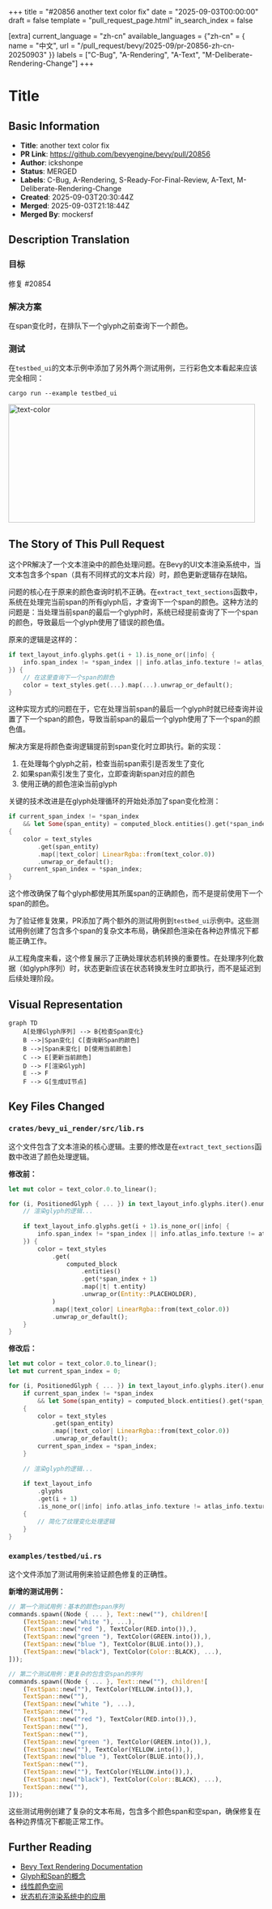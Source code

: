 +++
title = "#20856 another text color fix"
date = "2025-09-03T00:00:00"
draft = false
template = "pull_request_page.html"
in_search_index = false

[extra]
current_language = "zh-cn"
available_languages = {"zh-cn" = { name = "中文", url = "/pull_request/bevy/2025-09/pr-20856-zh-cn-20250903" }}
labels = ["C-Bug", "A-Rendering", "A-Text", "M-Deliberate-Rendering-Change"]
+++

# Title

## Basic Information
- **Title**: another text color fix
- **PR Link**: https://github.com/bevyengine/bevy/pull/20856
- **Author**: ickshonpe
- **Status**: MERGED
- **Labels**: C-Bug, A-Rendering, S-Ready-For-Final-Review, A-Text, M-Deliberate-Rendering-Change
- **Created**: 2025-09-03T20:30:44Z
- **Merged**: 2025-09-03T21:18:44Z
- **Merged By**: mockersf

## Description Translation
### 目标

修复 #20854

### 解决方案

在span变化时，在排队下一个glyph之前查询下一个颜色。

### 测试

在`testbed_ui`的文本示例中添加了另外两个测试用例，三行彩色文本看起来应该完全相同：

```cargo run --example testbed_ui```

<img width="487" height="234" alt="text-color" src="https://github.com/user-attachments/assets/78d10141-9b2f-4a57-9b64-eda62da46db5" />

## The Story of This Pull Request

这个PR解决了一个文本渲染中的颜色处理问题。在Bevy的UI文本渲染系统中，当文本包含多个span（具有不同样式的文本片段）时，颜色更新逻辑存在缺陷。

问题的核心在于原来的颜色查询时机不正确。在`extract_text_sections`函数中，系统在处理完当前span的所有glyph后，才查询下一个span的颜色。这种方法的问题是：当处理当前span的最后一个glyph时，系统已经提前查询了下一个span的颜色，导致最后一个glyph使用了错误的颜色值。

原来的逻辑是这样的：
```rust
if text_layout_info.glyphs.get(i + 1).is_none_or(|info| {
    info.span_index != *span_index || info.atlas_info.texture != atlas_info.texture
}) {
    // 在这里查询下一个span的颜色
    color = text_styles.get(...).map(...).unwrap_or_default();
}
```

这种实现方式的问题在于，它在处理当前span的最后一个glyph时就已经查询并设置了下一个span的颜色，导致当前span的最后一个glyph使用了下一个span的颜色值。

解决方案是将颜色查询逻辑提前到span变化时立即执行。新的实现：

1. 在处理每个glyph之前，检查当前span索引是否发生了变化
2. 如果span索引发生了变化，立即查询新span对应的颜色
3. 使用正确的颜色渲染当前glyph

关键的技术改进是在glyph处理循环的开始处添加了span变化检测：
```rust
if current_span_index != *span_index
    && let Some(span_entity) = computed_block.entities().get(*span_index).map(|t| t.entity)
{
    color = text_styles
        .get(span_entity)
        .map(|text_color| LinearRgba::from(text_color.0))
        .unwrap_or_default();
    current_span_index = *span_index;
}
```

这个修改确保了每个glyph都使用其所属span的正确颜色，而不是提前使用下一个span的颜色。

为了验证修复效果，PR添加了两个额外的测试用例到`testbed_ui`示例中。这些测试用例创建了包含多个span的复杂文本布局，确保颜色渲染在各种边界情况下都能正确工作。

从工程角度来看，这个修复展示了正确处理状态机转换的重要性。在处理序列化数据（如glyph序列）时，状态更新应该在状态转换发生时立即执行，而不是延迟到后续处理阶段。

## Visual Representation

```mermaid
graph TD
    A[处理Glyph序列] --> B{检查Span变化}
    B -->|Span变化| C[查询新Span的颜色]
    B -->|Span未变化| D[使用当前颜色]
    C --> E[更新当前颜色]
    D --> F[渲染Glyph]
    E --> F
    F --> G[生成UI节点]
```

## Key Files Changed

### `crates/bevy_ui_render/src/lib.rs`

这个文件包含了文本渲染的核心逻辑。主要的修改是在`extract_text_sections`函数中改进了颜色处理逻辑。

**修改前：**
```rust
let mut color = text_color.0.to_linear();

for (i, PositionedGlyph { ... }) in text_layout_info.glyphs.iter().enumerate() {
    // 渲染glyph的逻辑...
    
    if text_layout_info.glyphs.get(i + 1).is_none_or(|info| {
        info.span_index != *span_index || info.atlas_info.texture != atlas_info.texture
    }) {
        color = text_styles
            .get(
                computed_block
                    .entities()
                    .get(*span_index + 1)
                    .map(|t| t.entity)
                    .unwrap_or(Entity::PLACEHOLDER),
            )
            .map(|text_color| LinearRgba::from(text_color.0))
            .unwrap_or_default();
    }
}
```

**修改后：**
```rust
let mut color = text_color.0.to_linear();
let mut current_span_index = 0;

for (i, PositionedGlyph { ... }) in text_layout_info.glyphs.iter().enumerate() {
    if current_span_index != *span_index
        && let Some(span_entity) = computed_block.entities().get(*span_index).map(|t| t.entity)
    {
        color = text_styles
            .get(span_entity)
            .map(|text_color| LinearRgba::from(text_color.0))
            .unwrap_or_default();
        current_span_index = *span_index;
    }
    
    // 渲染glyph的逻辑...
    
    if text_layout_info
        .glyphs
        .get(i + 1)
        .is_none_or(|info| info.atlas_info.texture != atlas_info.texture)
    {
        // 简化了纹理变化处理逻辑
    }
}
```

### `examples/testbed/ui.rs`

这个文件添加了测试用例来验证颜色修复的正确性。

**新增的测试用例：**
```rust
// 第一个测试用例：基本的颜色span序列
commands.spawn((Node { ... }, Text::new(""), children![
    (TextSpan::new("white "), ...),
    (TextSpan::new("red "), TextColor(RED.into()),),
    (TextSpan::new("green "), TextColor(GREEN.into()),),
    (TextSpan::new("blue "), TextColor(BLUE.into()),),
    (TextSpan::new("black"), TextColor(Color::BLACK), ...),
]));

// 第二个测试用例：更复杂的包含空span的序列
commands.spawn((Node { ... }, Text::new(""), children![
    (TextSpan::new(""), TextColor(YELLOW.into()),),
    TextSpan::new(""),
    (TextSpan::new("white "), ...),
    TextSpan::new(""),
    (TextSpan::new("red "), TextColor(RED.into()),),
    TextSpan::new(""),
    TextSpan::new(""),
    (TextSpan::new("green "), TextColor(GREEN.into()),),
    (TextSpan::new(""), TextColor(YELLOW.into()),),
    (TextSpan::new("blue "), TextColor(BLUE.into()),),
    TextSpan::new(""),
    (TextSpan::new(""), TextColor(YELLOW.into()),),
    (TextSpan::new("black"), TextColor(Color::BLACK), ...),
    TextSpan::new(""),
]));
```

这些测试用例创建了复杂的文本布局，包含多个颜色span和空span，确保修复在各种边界情况下都能正常工作。

## Further Reading

- [Bevy Text Rendering Documentation](https://docs.rs/bevy_ui/latest/bevy_ui/text/index.html)
- [Glyph和Span的概念](https://docs.rs/bevy_text/latest/bevy_text/struct.Text.html)
- [线性颜色空间](https://en.wikipedia.org/wiki/Linear_RGB)
- [状态机在渲染系统中的应用](https://gameprogrammingpatterns.com/state.html)